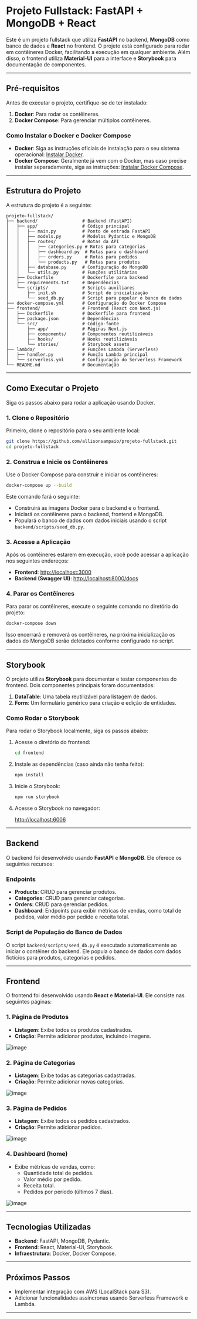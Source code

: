 # Projeto Fullstack: FastAPI + MongoDB + React

Este é um projeto fullstack que utiliza **FastAPI** no backend, **MongoDB** como banco de dados e **React** no frontend. O projeto está configurado para rodar em contêineres Docker, facilitando a execução em qualquer ambiente. Além disso, o frontend utiliza **Material-UI** para a interface e **Storybook** para documentação de componentes.

---

## Pré-requisitos

Antes de executar o projeto, certifique-se de ter instalado:

1. **Docker**: Para rodar os contêineres.
2. **Docker Compose**: Para gerenciar múltiplos contêineres.

### Como Instalar o Docker e Docker Compose

- **Docker**: Siga as instruções oficiais de instalação para o seu sistema operacional: [Instalar Docker](https://docs.docker.com/get-docker/).
- **Docker Compose**: Geralmente já vem com o Docker, mas caso precise instalar separadamente, siga as instruções: [Instalar Docker Compose](https://docs.docker.com/compose/install/).

---

## Estrutura do Projeto

A estrutura do projeto é a seguinte:

```
projeto-fullstack/
├── backend/                 # Backend (FastAPI)
│   ├── app/                 # Código principal
│   │   ├── main.py          # Ponto de entrada FastAPI
│   │   ├── models.py        # Modelos Pydantic e MongoDB
│   │   ├── routes/          # Rotas da API
│   │   │   ├── categories.py # Rotas para categorias
│   │   │   ├── dashboard.py  # Rotas para o dashboard
│   │   │   ├── orders.py     # Rotas para pedidos
│   │   │   └── products.py   # Rotas para produtos
│   │   ├── database.py      # Configuração do MongoDB
│   │   └── utils.py         # Funções utilitárias
│   ├── Dockerfile           # Dockerfile para backend
│   ├── requirements.txt     # Dependências
│   └── scripts/             # Scripts auxiliares
│       ├── init.sh          # Script de inicialização
│       └── seed_db.py       # Script para popular o banco de dados
├── docker-compose.yml       # Configuração do Docker Compose
├── frontend/                # Frontend (React com Next.js)
│   ├── Dockerfile           # Dockerfile para frontend
│   ├── package.json         # Dependências
│   └── src/                 # Código-fonte
│       ├── app/             # Páginas Next.js
│       ├── components/      # Componentes reutilizáveis
│       ├── hooks/           # Hooks reutilizáveis
│       └── stories/         # Storybook assets
├── lambda/                  # Funções Lambda (Serverless)
│   ├── handler.py           # Função Lambda principal
│   └── serverless.yml       # Configuração do Serverless Framework
└── README.md                # Documentação
```

---

## Como Executar o Projeto

Siga os passos abaixo para rodar a aplicação usando Docker.

### 1. Clone o Repositório

Primeiro, clone o repositório para o seu ambiente local:

```bash
git clone https://github.com/allisonsampaio/projeto-fullstack.git
cd projeto-fullstack
```

### 2. Construa e Inicie os Contêineres

Use o Docker Compose para construir e iniciar os contêineres:

```bash
docker-compose up --build
```

Este comando fará o seguinte:

- Construirá as imagens Docker para o backend e o frontend.
- Iniciará os contêineres para o backend, frontend e MongoDB.
- Populará o banco de dados com dados iniciais usando o script `backend/scripts/seed_db.py`.

### 3. Acesse a Aplicação

Após os contêineres estarem em execução, você pode acessar a aplicação nos seguintes endereços:

- **Frontend**: [http://localhost:3000](http://localhost:3000)
- **Backend (Swagger UI)**: [http://localhost:8000/docs](http://localhost:8000/docs)

### 4. Parar os Contêineres

Para parar os contêineres, execute o seguinte comando no diretório do projeto:

```bash
docker-compose down
```

Isso encerrará e removerá os contêineres, na próxima inicialização os dados do MongoDB serão deletados conforme configurado no script.

---

## Storybook

O projeto utiliza **Storybook** para documentar e testar componentes do frontend. Dois componentes principais foram documentados:

1. **DataTable**: Uma tabela reutilizável para listagem de dados.
2. **Form**: Um formulário genérico para criação e edição de entidades.

### Como Rodar o Storybook

Para rodar o Storybook localmente, siga os passos abaixo:

1. Acesse o diretório do frontend:

   ```bash
   cd frontend
   ```

2. Instale as dependências (caso ainda não tenha feito):

   ```bash
   npm install
   ```

3. Inicie o Storybook:

   ```bash
   npm run storybook
   ```

4. Acesse o Storybook no navegador:

   [http://localhost:6006](http://localhost:6006)

---

## Backend

O backend foi desenvolvido usando **FastAPI** e **MongoDB**. Ele oferece os seguintes recursos:

### Endpoints

- **Products**: CRUD para gerenciar produtos.
- **Categories**: CRUD para gerenciar categorias.
- **Orders**: CRUD para gerenciar pedidos.
- **Dashboard**: Endpoints para exibir métricas de vendas, como total de pedidos, valor médio por pedido e receita total.

### Script de População do Banco de Dados

O script `backend/scripts/seed_db.py` é executado automaticamente ao iniciar o contêiner do backend. Ele popula o banco de dados com dados fictícios para produtos, categorias e pedidos.

---

## Frontend

O frontend foi desenvolvido usando **React** e **Material-UI**. Ele consiste nas seguintes páginas:

### 1. Página de Produtos

- **Listagem**: Exibe todos os produtos cadastrados.
- **Criação**: Permite adicionar produtos, incluindo imagens.
  
![image](https://github.com/user-attachments/assets/23630c7b-de59-4d0e-bec5-1d754c6cef77)

### 2. Página de Categorias

- **Listagem**: Exibe todas as categorias cadastradas.
- **Criação**: Permite adicionar novas categorias.

![image](https://github.com/user-attachments/assets/38b256db-6fd8-483e-bfdf-5b2085ede885)

### 3. Página de Pedidos

- **Listagem**: Exibe todos os pedidos cadastrados.
- **Criação**: Permite adicionar pedidos.

![image](https://github.com/user-attachments/assets/9ace3576-cf6f-4b1f-aa89-094bef40e6cb)

### 4. Dashboard (home)

- Exibe métricas de vendas, como:
  - Quantidade total de pedidos.
  - Valor médio por pedido.
  - Receita total.
  - Pedidos por período (últimos 7 dias).

![image](https://github.com/user-attachments/assets/58cb8dbf-147b-400a-8933-bb8e0a46c459)

---

## Tecnologias Utilizadas

- **Backend**: FastAPI, MongoDB, Pydantic.
- **Frontend**: React, Material-UI, Storybook.
- **Infraestrutura**: Docker, Docker Compose.

---

## Próximos Passos

- Implementar integração com AWS (LocalStack para S3).
- Adicionar funcionalidades assíncronas usando Serverless Framework e Lambda.

---
